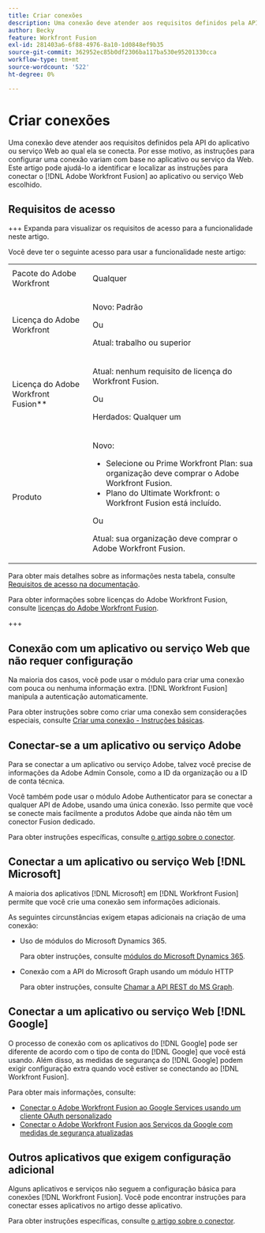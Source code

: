 ```yaml
---
title: Criar conexões
description: Uma conexão deve atender aos requisitos definidos pela API do aplicativo ou serviço Web ao qual ela se conecta. Por esse motivo, as instruções para configurar uma conexão variam com base no aplicativo ou serviço da Web. Este artigo pode ajudá-lo a identificar e localizar as instruções para conectar o [!DNL Adobe Workfront Fusion] ao aplicativo ou serviço Web escolhido.
author: Becky
feature: Workfront Fusion
exl-id: 281403a6-6f88-4976-8a10-1d0848ef9b35
source-git-commit: 362952ec85b0df2306ba117ba530e95201330cca
workflow-type: tm+mt
source-wordcount: '522'
ht-degree: 0%

---
```


# Criar conexões

Uma conexão deve atender aos requisitos definidos pela API do aplicativo ou serviço Web ao qual ela se conecta. Por esse motivo, as instruções para configurar uma conexão variam com base no aplicativo ou serviço da Web. Este artigo pode ajudá-lo a identificar e localizar as instruções para conectar o [!DNL Adobe Workfront Fusion] ao aplicativo ou serviço Web escolhido.

## Requisitos de acesso

+++ Expanda para visualizar os requisitos de acesso para a funcionalidade neste artigo.

Você deve ter o seguinte acesso para usar a funcionalidade neste artigo:

<table style="table-layout:auto">
 <col> 
 <col> 
 <tbody> 
  <tr> 
   <td role="rowheader">Pacote do Adobe Workfront 
   <td> <p>Qualquer</p> </td> 
  </tr> 
  <tr data-mc-conditions=""> 
   <td role="rowheader">Licença do Adobe Workfront</td> 
   <td> <p>Novo: Padrão</p><p>Ou</p><p>Atual: trabalho ou superior</p> </td> 
  </tr> 
  <tr> 
   <td role="rowheader">Licença do Adobe Workfront Fusion**</td> 
   <td>
   <p>Atual: nenhum requisito de licença do Workfront Fusion.</p>
   <p>Ou</p>
   <p>Herdados: Qualquer um </p>
   </td> 
  </tr> 
  <tr> 
   <td role="rowheader">Produto</td> 
   <td>
   <p>Novo:</p> <ul><li>Selecione ou Prime Workfront Plan: sua organização deve comprar o Adobe Workfront Fusion.</li><li>Plano do Ultimate Workfront: o Workfront Fusion está incluído.</li></ul>
   <p>Ou</p>
   <p>Atual: sua organização deve comprar o Adobe Workfront Fusion.</p>
   </td> 
  </tr>
 </tbody> 
</table>

Para obter mais detalhes sobre as informações nesta tabela, consulte [Requisitos de acesso na documentação](/help/workfront-fusion/references/licenses-and-roles/access-level-requirements-in-documentation.md).

Para obter informações sobre licenças do Adobe Workfront Fusion, consulte [licenças do Adobe Workfront Fusion](/help/workfront-fusion/set-up-and-manage-workfront-fusion/licensing-operations-overview/license-automation-vs-integration.md).

+++

## Conexão com um aplicativo ou serviço Web que não requer configuração

Na maioria dos casos, você pode usar o módulo para criar uma conexão com pouca ou nenhuma informação extra. [!DNL Workfront Fusion] manipula a autenticação automaticamente.

Para obter instruções sobre como criar uma conexão sem considerações especiais, consulte [Criar uma conexão - Instruções básicas](/help/workfront-fusion/create-scenarios/connect-to-apps/connect-to-fusion-general.md).

## Conectar-se a um aplicativo ou serviço Adobe

Para se conectar a um aplicativo ou serviço Adobe, talvez você precise de informações da Adobe Admin Console, como a ID da organização ou a ID de conta técnica.

Você também pode usar o módulo Adobe Authenticator para se conectar a qualquer API de Adobe, usando uma única conexão. Isso permite que você se conecte mais facilmente a produtos Adobe que ainda não têm um conector Fusion dedicado.

Para obter instruções específicas, consulte [o artigo sobre o conector](/help/workfront-fusion/references/apps-and-modules/apps-and-modules-toc.md#connectors-for-adobe-products).

## Conectar a um aplicativo ou serviço Web [!DNL Microsoft]

A maioria dos aplicativos [!DNL Microsoft] em [!DNL Workfront Fusion] permite que você crie uma conexão sem informações adicionais.

As seguintes circunstâncias exigem etapas adicionais na criação de uma conexão:

* Uso de módulos do Microsoft Dynamics 365.

  Para obter instruções, consulte [módulos do Microsoft Dynamics 365](/help/workfront-fusion/references/apps-and-modules/third-party-connectors/microsoft-dynamics-365-modules.md).

* Conexão com a API do Microsoft Graph usando um módulo HTTP

  Para obter instruções, consulte [Chamar a API REST do MS Graph](/help/workfront-fusion/create-scenarios/connect-to-apps/call-the-ms-graph-rest-api.md).

## Conectar a um aplicativo ou serviço Web [!DNL Google]

O processo de conexão com os aplicativos do [!DNL Google] pode ser diferente de acordo com o tipo de conta do [!DNL Google] que você está usando. Além disso, as medidas de segurança do [!DNL Google] podem exigir configuração extra quando você estiver se conectando ao [!DNL Workfront Fusion].

Para obter mais informações, consulte:

* [Conectar o Adobe Workfront Fusion ao Google Services usando um cliente OAuth personalizado](/help/workfront-fusion/create-scenarios/connect-to-apps/connect-fusion-to-google-using-oauth.md)
* [Conectar o Adobe Workfront Fusion aos Serviços da Google com medidas de segurança atualizadas](/help/workfront-fusion/create-scenarios/connect-to-apps/connect-to-google-with-new-security-measures.md)

## Outros aplicativos que exigem configuração adicional

Alguns aplicativos e serviços não seguem a configuração básica para conexões [!DNL Workfront Fusion]. Você pode encontrar instruções para conectar esses aplicativos no artigo desse aplicativo.

Para obter instruções específicas, consulte [o artigo sobre o conector](/help/workfront-fusion/references/apps-and-modules/apps-and-modules-toc.md#connectors-for-third-party-applications).
